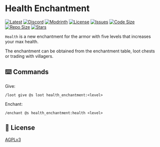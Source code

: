 # Health Enchantment

[![Latest](https://img.shields.io/github/v/release/lullaby6/health-enchantment-data-pack?color=blueviolet&logo=github)](https://github.com/lullaby6/health-enchantment-data-pack/releases)
[![Discord](https://img.shields.io/discord/1327308441324097681?label=discord&color=blue&logo=discord)](https://discord.gg/5UdcDa5xNC)
[![Modrinth](https://img.shields.io/modrinth/dt/health-enchantment-data-pack?label=modrinth&logo=modrinth)](https://modrinth.com/datapack/health-enchantment)
[![License](https://img.shields.io/badge/license-mit-green)](https://github.com/lullaby6/health-enchantment-data-pack/blob/main/LICENSE)
[![Issues](https://img.shields.io/github/issues/lullaby6/health-enchantment-data-pack?color=orange&logo=github)](https://github.com/lullaby6/health-enchantment-data-pack/issues)
[![Code Size](https://img.shields.io/github/languages/code-size/lullaby6/health-enchantment-data-pack?color=purple&logoColor=white)](https://github.com/lullaby6/health-enchantment-data-pack)
[![Repo Size](https://img.shields.io/github/repo-size/lullaby6/health-enchantment-data-pack?logo=dropbox&color=red)](https://github.com/lullaby6/health-enchantment-data-pack)
[![Stars](https://img.shields.io/github/stars/lullaby6/health-enchantment-data-pack?logo=github&color=yellow)](https://github.com/lullaby6/health-enchantment-data-pack/stargazers)

`Health` is a new enchantment for the armor with five levels that increases your max health.

The enchantment can be obtained from the enchantment table, loot chests or trading with villagers.

## ⌨️ Commands

Give:

```mcfunction
/loot give @s loot health_enchantment:<level>
```

Enchant:

```mcfunction
/enchant @s health_enchantment:health <level>
```

## 🪪 License

[AGPLv3](https://github.com/lullaby6/health-enchantment-data-pack/blob/main/LICENSE)